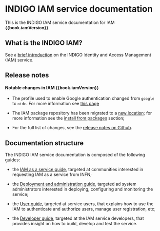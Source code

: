 # INDIGO IAM service documentation 

This is the INDIGO IAM service documentation for IAM **{{book.iamVersion}}**.

## What is the INDIGO IAM?

See a [brief introduction][iam-intro] on the INDIGO Identity and Access
Management (IAM) service.

## Release notes

#### Notable changes in IAM {{book.iamVersion}}

- The profile used to enable Google authentication changed from `google` to
  `oidc`. For more information see [this page][oidc-conf]

- The IAM package repository has been migrated to a [new location][iam-repo];
  for more information see the [install from packages][package-install]
  section;

- For the full list of changes, see the [release notes on Github][release-notes].

## Documentation structure

The INDIGO IAM service documentation is composed of the following guides:

- the [IAM as a service guide][aas-guide], targeted at communities interested
  in requesting IAM as a service from INFN; 

- the [Deployment and administration guide][admin-guide], targeted ad system
  administrators interested in deploying, configuring and monitoring the
  service;

- the [User guide][user-guide], targeted at service users, that explains how to
  use the IAM to authenticate and authorize users, manage user registration,
  etc;

- the [Developer guide][developer-guide], targeted at the IAM service
  developers, that provides insight on how to build, develop and test the
  service.

[iam-intro]: about.md
[aas-guide]: iam-aas/README.md
[admin-guide]: admin-guide/README.md
[user-guide]: user-guide/README.md
[developer-guide]: developer-guide/README.md
[release-notes]: https://github.com/indigo-iam/iam/releases/tag/{{book.iamVersion}}
[oidc-conf]: admin-guide/oidc.md
[package-install]: admin-guide/packages.md
[iam-repo]: https://indigoiam.github.io/repo
